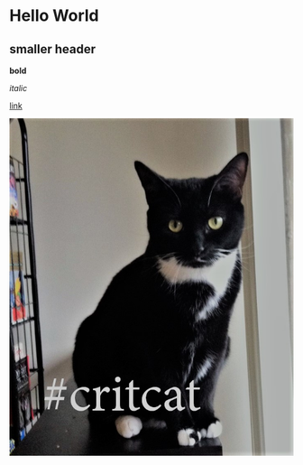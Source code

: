 # Hello World

## smaller header

**bold**

*italic*

[link](http://www.slate.com)

![critcat](https://github.com/arclark/hello-world/blob/gh-pages/critCat.jpg)
